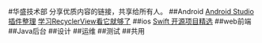 #华盛技术部
分享优质内容的链接，共享给所有人。
##Android
[Android Studio插件整理](http://url.cn/28eHqTS)
[学习RecyclerView看它就够了](https://github.com/CymChad/CymChad.github.io)
##ios
[Swift 开源项目精选](https://github.com/ipader/SwiftGuide/blob/master/Featured.md)
##web前端
##Java后台
##设计
##运维
##测试
##共用
